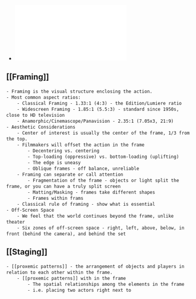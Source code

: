 - ![Week 5 - Composition.pdf](../assets/Week_5_-_Composition_1632825548490_0.pdf)
## [[Framing]]
	- Framing is the visual structure enclosing the action.
	- Most common aspect ratios:
		- Classical Framing - 1.33:1 (4:3) - the Edition/Lumiere ratio
		- Widescreen Framing - 1.85:1 (5.5:3) - standard since 1950s, close to HD television
		- Anamorphic/Cinemascope/Panavision - 2.35:1 (7.05x3, 21:9)
	- Aesthetic Considerations
		- Center of interest is usually the center of the frame, 1/3 from the top.
		- Filmmakers will offset the action in the frame
			- Decentering vs. centering
			- Top-loading (oppressive) vs. bottom-loading (uplifting)
			- The edge is uneasy
			- Oblique frames - off balance, unreliable
		- Framing can separate or call attention
			- Fragmentation of the frame - objects or light split the frame, or you can have a truly split screen
			- Matting/Masking - frames take different shapes
			- Frames within frams
		- Classical rule of framing - show what is essential
	- Off-Screen Space
		- We feel that the world continues beyond the frame, unlike theater
		- Six zones of off-screen space - right, left, above, below, in front (behind the camera), and behind the set
## [[Staging]]
	- [[proxemic patterns]] - the arrangement of objects and players in relation to each other within the frame.
		- [[proxemic patterns]] with in the frame
			- The spatial relationships among the elements in the frame
			- i.e. placing two actors right next to